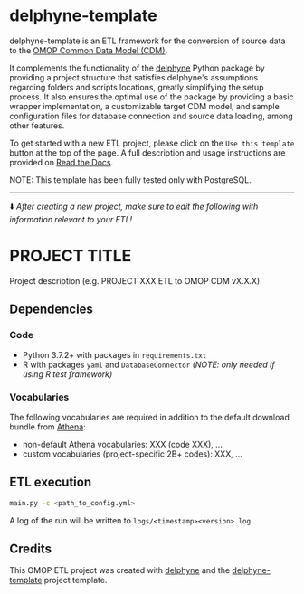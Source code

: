 # delphyne-template

delphyne-template is an ETL framework for the conversion of source data to the
[OMOP Common Data Model (CDM)](https://www.ohdsi.org/data-standardization/the-common-data-model/).

It complements the functionality of the [delphyne](https://github.com/thehyve/delphyne) Python package
by providing a project structure that satisfies delphyne's assumptions regarding folders and scripts locations,
greatly simplifying the setup process. It also ensures the optimal use of the package
by providing a basic wrapper implementation, a customizable target CDM model, and sample configuration files
for database connection and source data loading, among other features.

To get started with a new ETL project, please click on the `Use this template` button at the top of the page.
A full description and usage instructions are provided on [Read the Docs](https://delphyne.readthedocs.io/en/latest/delphyne_template).

NOTE: This template has been fully tested only with PostgreSQL.

---

:arrow_down: *After creating a new project, make sure to edit the following with information relevant to your ETL!*

# PROJECT TITLE

Project description (e.g. PROJECT XXX ETL to OMOP CDM vX.X.X).

## Dependencies

### Code

- Python 3.7.2+ with packages in `requirements.txt`
- R with packages `yaml` and `DatabaseConnector` *(NOTE: only needed if using R test framework)*

### Vocabularies

The following vocabularies are required in addition to the default download bundle from [Athena](https://athena.ohdsi.org/):
- non-default Athena vocabularies: XXX (code XXX), ...
- custom vocabularies (project-specific 2B+ codes): XXX, ...

## ETL execution

```bash
main.py -c <path_to_config.yml>
```

A log of the run will be written to `logs/<timestamp><version>.log`

## Credits

This OMOP ETL project was created with [delphyne](https://github.com/thehyve/delphyne)
and the [delphyne-template](https://github.com/thehyve/delphyne-template) project template.
